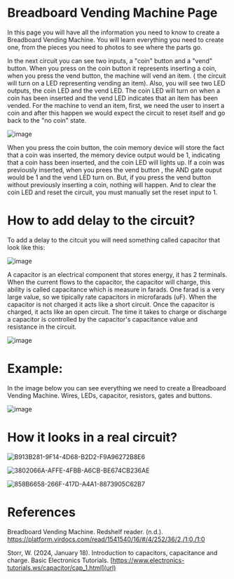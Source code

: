 # Breadboard Vending Machine Page
In this page you will have all the information you need to know to create a Breadboard Vending Machine. You will learn everything you need to create one, from the pieces you need to photos to see where the parts go.


In the next circuit you can see two inputs, a "coin"  button and a "vend" button. When you press on the coin button it represents inserting a coin, when you press the vend button, the machine will vend an item. ( the circuit will turn on a LED representing vending an item). Also, you will see two LED outputs, the coin LED and the vend LED. The coin LED will turn on when a coin has been inserted and the vend LED indicates that an item has been vended. For the machine to vend an item, first, we need the user to insert a coin and after this happen we would expect the circuit to reset itself and go back to the "no coin" state. 

![image](https://github.com/user-attachments/assets/17c213fd-ce4c-4c1c-8cd8-41627b6789c9)

When you press the coin button, the coin memory device will store the fact that a coin was inserted, the memory device output would be 1, indicating that a coin hass been inserted, and the coin LED will lights up. If a coin was previously inserted, when you prees the vend button , the AND gate ouput would be 1 and the vend LED turn on. But, if you press the vend button without previously inserting a coin, nothing will happen. And to clear the coin LED and reset the circuit, you must manually set the reset input to 1.

# How to add delay to the circuit?

To add a delay to the citcuit you will need something called capacitor that look like this:

![image](https://github.com/user-attachments/assets/69056ed1-fe68-4664-8be9-6ce946765368)

A capacitor is an electrical component that stores energy, it has 2 terminals. When the current flows to the capacitor, the capacitor will charge, this ability is called capacitance which is measure in farads. One farad is a very large value, so we tipically rate capacitors in microfarads (uF). When the capacitor is not charged it acts like a short circuit. Once the capacitor is charged, it acts like an open circuit. The time it takes to charge or discharge a capacitor is controlled by the capacitor's capacitance value and resistance in the circuit.

![image](https://github.com/user-attachments/assets/8b5547f4-a5f9-4cfc-8b57-6dd849b00688)

# Example:
In the image below you can see everything we need to create a Breadboard Vending Machine. Wires, LEDs, capacitor, resistors, gates and buttons.

![image](https://github.com/user-attachments/assets/fcea6603-677a-477f-9682-a34abd1e70d2)


# How it looks in a real circuit?

![B913B281-9F14-4D68-B2D2-F9A96272B8E6](https://github.com/user-attachments/assets/411af652-400f-452f-9281-85f6ce354279)

![3802066A-AFFE-4FBB-A6CB-BE674CB236AE](https://github.com/user-attachments/assets/6085468d-4769-4734-b650-41e734c3c97e)

![858B6658-266F-417D-A4A1-8873905C62B7](https://github.com/user-attachments/assets/493a8217-9e9f-4cd6-9249-8649a6676ebf)

# References

Breadboard Vending Machine. Redshelf reader. (n.d.). [https://platform.virdocs.com/read/1541540/16/#/4/252/36/2,/1:0,/1:0 ](url)

Storr, W. (2024, January 18). Introduction to capacitors, capacitance and charge. Basic Electronics Tutorials. [https://www.electronics-tutorials.ws/capacitor/cap_1.html](url) 


